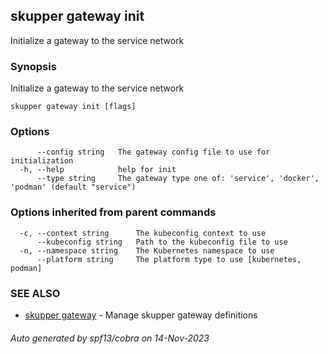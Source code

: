 ## skupper gateway init

Initialize a gateway to the service network

### Synopsis

Initialize a gateway to the service network

```
skupper gateway init [flags]
```

### Options

```
      --config string   The gateway config file to use for initialization
  -h, --help            help for init
      --type string     The gateway type one of: 'service', 'docker', 'podman' (default "service")
```

### Options inherited from parent commands

```
  -c, --context string      The kubeconfig context to use
      --kubeconfig string   Path to the kubeconfig file to use
  -n, --namespace string    The Kubernetes namespace to use
      --platform string     The platform type to use [kubernetes, podman]
```

### SEE ALSO

* [skupper gateway](skupper_gateway.md)	 - Manage skupper gateway definitions

###### Auto generated by spf13/cobra on 14-Nov-2023

